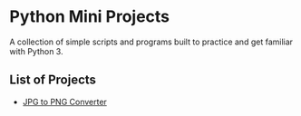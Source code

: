 # Python Mini Projects
A collection of simple scripts and programs built to practice and get familiar with Python 3.

## List of Projects
- [JPG to PNG Converter](JPGtoPNGconverter)